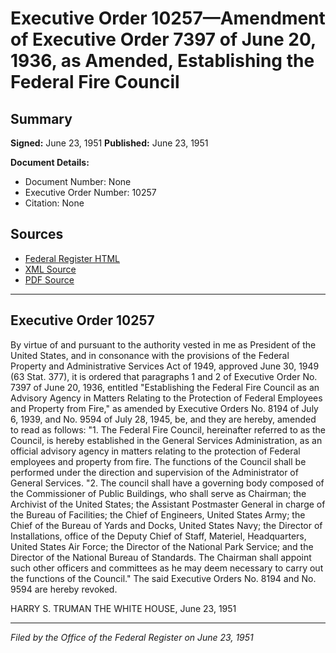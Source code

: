 # Executive Order 10257—Amendment of Executive Order 7397 of June 20, 1936, as Amended, Establishing the Federal Fire Council

## Summary

**Signed:** June 23, 1951
**Published:** June 23, 1951

**Document Details:**
- Document Number: None
- Executive Order Number: 10257
- Citation: None

## Sources
- [Federal Register HTML](https://www.presidency.ucsb.edu/documents/executive-order-10257-amendment-executive-order-7397-june-20-1936-amended-establishing-the)
- [XML Source](None)
- [PDF Source](None)

---

## Executive Order 10257

By virtue of and pursuant to the authority vested in me as President of the United States, and in consonance with the provisions of the Federal Property and Administrative Services Act of 1949, approved June 30, 1949 (63 Stat. 377), it is ordered that paragraphs 1 and 2 of Executive Order No. 7397 of June 20, 1936, entitled "Establishing the Federal Fire Council as an Advisory Agency in Matters Relating to the Protection of Federal Employees and Property from Fire," as amended by Executive Orders No. 8194 of July 6, 1939, and No. 9594 of July 28, 1945, be, and they are hereby, amended to read as follows:
"1. The Federal Fire Council, hereinafter referred to as the Council, is hereby established in the General Services Administration, as an official advisory agency in matters relating to the protection of Federal employees and property from fire. The functions of the Council shall be performed under the direction and supervision of the Administrator of General Services.
"2. The council shall have a governing body composed of the Commissioner of Public Buildings, who shall serve as Chairman; the Archivist of the United States; the Assistant Postmaster General in charge of the Bureau of Facilities; the Chief of Engineers, United States Army; the Chief of the Bureau of Yards and Docks, United States Navy; the Director of Installations, office of the Deputy Chief of Staff, Materiel, Headquarters, United States Air Force; the Director of the National Park Service; and the Director of the National Bureau of Standards. The Chairman shall appoint such other officers and committees as he may deem necessary to carry out the functions of the Council."
The said Executive Orders No. 8194 and No. 9594 are hereby revoked.

HARRY S. TRUMAN
THE WHITE HOUSE,
June 23, 1951

---

*Filed by the Office of the Federal Register on June 23, 1951*
